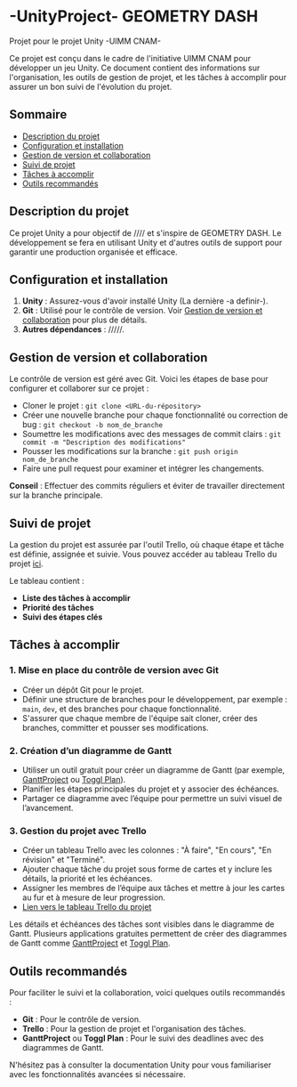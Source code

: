 # -UnityProject- GEOMETRY DASH
Projet pour le projet Unity -UIMM CNAM-

Ce projet est conçu dans le cadre de l'initiative UIMM CNAM pour développer un jeu Unity. Ce document contient des informations sur l'organisation, les outils de gestion de projet, et les tâches à accomplir pour assurer un bon suivi de l'évolution du projet.

## Sommaire
- [Description du projet](#description-du-projet)
- [Configuration et installation](#configuration-et-installation)
- [Gestion de version et collaboration](#gestion-de-version-et-collaboration)
- [Suivi de projet](#suivi-de-projet)
- [Tâches à accomplir](#tâches-à-accomplir)
- [Outils recommandés](#outils-recommandés)

## Description du projet
Ce projet Unity a pour objectif de //// et s'inspire de GEOMETRY DASH. Le développement se fera en utilisant Unity et d'autres outils de support pour garantir une production organisée et efficace.

## Configuration et installation
1. **Unity** : Assurez-vous d'avoir installé Unity (La dernière -a definir-).
2. **Git** : Utilisé pour le contrôle de version. Voir [Gestion de version et collaboration](#gestion-de-version-et-collaboration) pour plus de détails.
3. **Autres dépendances** : /////.

## Gestion de version et collaboration
Le contrôle de version est géré avec Git. Voici les étapes de base pour configurer et collaborer sur ce projet :
- Cloner le projet : `git clone <URL-du-répository>`
- Créer une nouvelle branche pour chaque fonctionnalité ou correction de bug : `git checkout -b nom_de_branche`
- Soumettre les modifications avec des messages de commit clairs : `git commit -m "Description des modifications"`
- Pousser les modifications sur la branche : `git push origin nom_de_branche`
- Faire une pull request pour examiner et intégrer les changements.

**Conseil** : Effectuer des commits réguliers et éviter de travailler directement sur la branche principale.

## Suivi de projet
La gestion du projet est assurée par l'outil Trello, où chaque étape et tâche est définie, assignée et suivie. Vous pouvez accéder au tableau Trello du projet [ici](https://trello.com/fr). 

Le tableau contient :
- **Liste des tâches à accomplir**
- **Priorité des tâches**
- **Suivi des étapes clés**

## Tâches à accomplir
### 1. Mise en place du contrôle de version avec Git
   - Créer un dépôt Git pour le projet.
   - Définir une structure de branches pour le développement, par exemple : `main`, `dev`, et des branches pour chaque fonctionnalité.
   - S'assurer que chaque membre de l'équipe sait cloner, créer des branches, committer et pousser ses modifications.

### 2. Création d’un diagramme de Gantt
   - Utiliser un outil gratuit pour créer un diagramme de Gantt (par exemple, [GanttProject](http://www.ganttproject.biz/) ou [Toggl Plan](https://toggl.com/plan/)).
   - Planifier les étapes principales du projet et y associer des échéances.
   - Partager ce diagramme avec l’équipe pour permettre un suivi visuel de l’avancement.

### 3. Gestion du projet avec Trello
   - Créer un tableau Trello avec les colonnes : "À faire", "En cours", "En révision" et "Terminé".
   - Ajouter chaque tâche du projet sous forme de cartes et y inclure les détails, la priorité et les échéances.
   - Assigner les membres de l’équipe aux tâches et mettre à jour les cartes au fur et à mesure de leur progression.
   - [Lien vers le tableau Trello du projet](https://trello.com/fr)

Les détails et échéances des tâches sont visibles dans le diagramme de Gantt. Plusieurs applications gratuites permettent de créer des diagrammes de Gantt comme [GanttProject](http://www.ganttproject.biz/) et [Toggl Plan](https://toggl.com/plan/).

## Outils recommandés
Pour faciliter le suivi et la collaboration, voici quelques outils recommandés :
- **Git** : Pour le contrôle de version.
- **Trello** : Pour la gestion de projet et l'organisation des tâches.
- **GanttProject** ou **Toggl Plan** : Pour le suivi des deadlines avec des diagrammes de Gantt.
  
N'hésitez pas à consulter la documentation Unity pour vous familiariser avec les fonctionnalités avancées si nécessaire.
